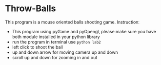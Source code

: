 # Throw-Balls
This program is a mouse oriented balls shooting game.
Instruction:
- This program using pyGame and pyOpengl, please make sure you have both module installed in your python library
- run the program in terminal use ```python lab2```
- left click to shoot the ball
- up and down arrow for moving camera up and down
- scroll up and down for zooming in and out
